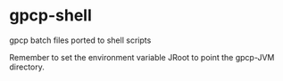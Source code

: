 # gpcp-shell
gpcp batch files ported to shell scripts

Remember to set the environment variable JRoot to point the gpcp-JVM directory.
